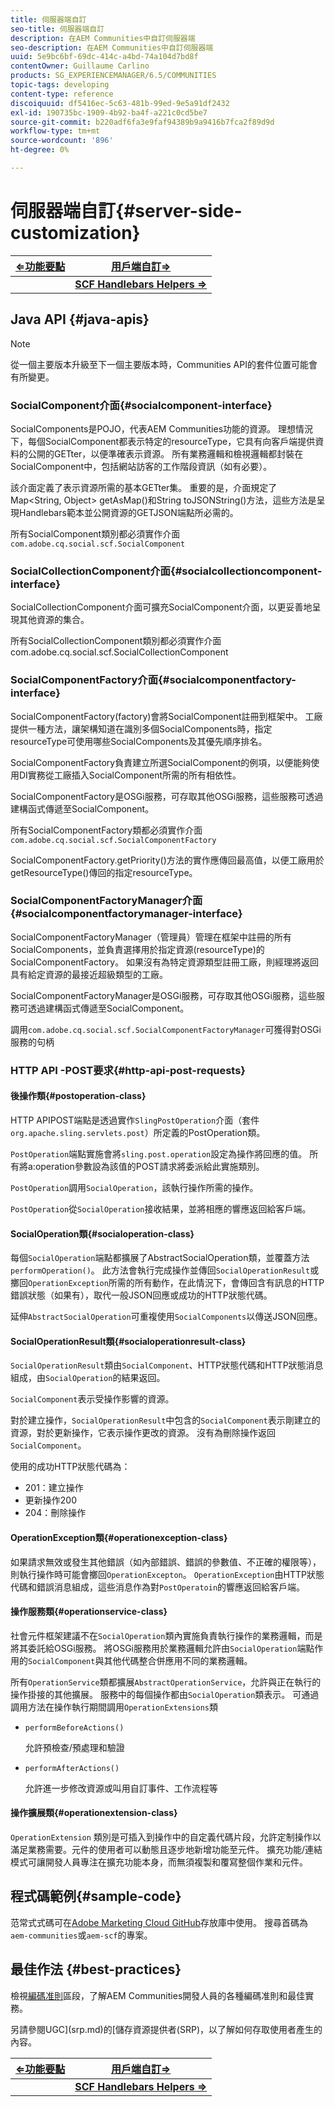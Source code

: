 ```yaml
---
title: 伺服器端自訂
seo-title: 伺服器端自訂
description: 在AEM Communities中自訂伺服器端
seo-description: 在AEM Communities中自訂伺服器端
uuid: 5e9bc6bf-69dc-414c-a4bd-74a104d7bd8f
contentOwner: Guillaume Carlino
products: SG_EXPERIENCEMANAGER/6.5/COMMUNITIES
topic-tags: developing
content-type: reference
discoiquuid: df5416ec-5c63-481b-99ed-9e5a91df2432
exl-id: 190735bc-1909-4b92-ba4f-a221c0cd5be7
source-git-commit: b220adf6fa3e9faf94389b9a9416b7fca2f89d9d
workflow-type: tm+mt
source-wordcount: '896'
ht-degree: 0%

---
```


# 伺服器端自訂{#server-side-customization}

| **[⇐功能要點](essentials.md)** | **[用戶端自訂⇒](client-customize.md)** |
|---|---|
|  | **[SCF Handlebars Helpers ⇒](handlebars-helpers.md)** |

## Java API {#java-apis}

>[!NOTE]
>
>從一個主要版本升級至下一個主要版本時，Communities API的套件位置可能會有所變更。

### SocialComponent介面{#socialcomponent-interface}

SocialComponents是POJO，代表AEM Communities功能的資源。 理想情況下，每個SocialComponent都表示特定的resourceType，它具有向客戶端提供資料的公開的GETter，以便準確表示資源。 所有業務邏輯和檢視邏輯都封裝在SocialComponent中，包括網站訪客的工作階段資訊（如有必要）。

該介面定義了表示資源所需的基本GETter集。 重要的是，介面規定了Map&lt;String, Object> getAsMap()和String toJSONString()方法，這些方法是呈現Handlebars範本並公開資源的GETJSON端點所必需的。

所有SocialComponent類別都必須實作介面`com.adobe.cq.social.scf.SocialComponent`

### SocialCollectionComponent介面{#socialcollectioncomponent-interface}

SocialCollectionComponent介面可擴充SocialComponent介面，以更妥善地呈現其他資源的集合。

所有SocialCollectionComponent類別都必須實作介面com.adobe.cq.social.scf.SocialCollectionComponent

### SocialComponentFactory介面{#socialcomponentfactory-interface}

SocialComponentFactory(factory)會將SocialComponent註冊到框架中。 工廠提供一種方法，讓架構知道在識別多個SocialComponents時，指定resourceType可使用哪些SocialComponents及其優先順序排名。

SocialComponentFactory負責建立所選SocialComponent的例項，以便能夠使用DI實務從工廠插入SocialComponent所需的所有相依性。

SocialComponentFactory是OSGi服務，可存取其他OSGi服務，這些服務可透過建構函式傳遞至SocialComponent。

所有SocialComponentFactory類都必須實作介面`com.adobe.cq.social.scf.SocialComponentFactory`

SocialComponentFactory.getPriority()方法的實作應傳回最高值，以便工廠用於getResourceType()傳回的指定resourceType。

### SocialComponentFactoryManager介面{#socialcomponentfactorymanager-interface}

SocialComponentFactoryManager（管理員）管理在框架中註冊的所有SocialComponents，並負責選擇用於指定資源(resourceType)的SocialComponentFactory。 如果沒有為特定資源類型註冊工廠，則經理將返回具有給定資源的最接近超級類型的工廠。

SocialComponentFactoryManager是OSGi服務，可存取其他OSGi服務，這些服務可透過建構函式傳遞至SocialComponent。

調用`com.adobe.cq.social.scf.SocialComponentFactoryManager`可獲得對OSGi服務的句柄

### HTTP API -POST要求{#http-api-post-requests}

#### 後操作類{#postoperation-class}

HTTP APIPOST端點是透過實作`SlingPostOperation`介面（套件`org.apache.sling.servlets.post`）所定義的PostOperation類。

`PostOperation`端點實施會將`sling.post.operation`設定為操作將回應的值。 所有將a:operation參數設為該值的POST請求將委派給此實施類別。

`PostOperation`調用`SocialOperation`，該執行操作所需的操作。

`PostOperation`從`SocialOperation`接收結果，並將相應的響應返回給客戶端。

#### SocialOperation類{#socialoperation-class}

每個`SocialOperation`端點都擴展了AbstractSocialOperation類，並覆蓋方法`performOperation()`。 此方法會執行完成操作並傳回`SocialOperationResult`或擲回`OperationException`所需的所有動作，在此情況下，會傳回含有訊息的HTTP錯誤狀態（如果有），取代一般JSON回應或成功的HTTP狀態代碼。

延伸`AbstractSocialOperation`可重複使用`SocialComponents`以傳送JSON回應。

#### SocialOperationResult類{#socialoperationresult-class}

`SocialOperationResult`類由`SocialComponent`、HTTP狀態代碼和HTTP狀態消息組成，由`SocialOperation`的結果返回。

`SocialComponent`表示受操作影響的資源。

對於建立操作，`SocialOperationResult`中包含的`SocialComponent`表示剛建立的資源，對於更新操作，它表示操作更改的資源。 沒有為刪除操作返回`SocialComponent`。

使用的成功HTTP狀態代碼為：

* 201：建立操作
* 更新操作200
* 204：刪除操作

#### OperationException類{#operationexception-class}

如果請求無效或發生其他錯誤（如內部錯誤、錯誤的參數值、不正確的權限等），則執行操作時可能會擲回`OperationExcepton`。 `OperationException`由HTTP狀態代碼和錯誤消息組成，這些消息作為對`PostOperatoin`的響應返回給客戶端。

#### 操作服務類{#operationservice-class}

社會元件框架建議不在`SocialOperation`類內實施負責執行操作的業務邏輯，而是將其委託給OSGi服務。 將OSGi服務用於業務邏輯允許由`SocialOperation`端點作用的`SocialComponent`與其他代碼整合併應用不同的業務邏輯。

所有`OperationService`類都擴展`AbstractOperationService`，允許與正在執行的操作掛接的其他擴展。 服務中的每個操作都由`SocialOperation`類表示。 可通過調用方法在操作執行期間調用`OperationExtensions`類

* `performBeforeActions()`

   允許預檢查/預處理和驗證
* `performAfterActions()`

   允許進一步修改資源或叫用自訂事件、工作流程等

#### 操作擴展類{#operationextension-class}

`OperationExtension` 類別是可插入到操作中的自定義代碼片段，允許定制操作以滿足業務需要。元件的使用者可以動態且逐步地新增功能至元件。 擴充功能/連結模式可讓開發人員專注在擴充功能本身，而無須複製和覆寫整個作業和元件。

## 程式碼範例{#sample-code}

范常式式碼可在[Adobe Marketing Cloud GitHub](https://github.com/Adobe-Marketing-Cloud)存放庫中使用。 搜尋首碼為`aem-communities`或`aem-scf`的專案。

## 最佳作法 {#best-practices}

檢視[編碼准則](code-guide.md)區段，了解AEM Communities開發人員的各種編碼准則和最佳實務。

另請參閱UGC](srp.md)的[儲存資源提供者(SRP)，以了解如何存取使用者產生的內容。

| **[⇐功能要點](essentials.md)** | **[用戶端自訂⇒](client-customize.md)** |
|---|---|
|  | **[SCF Handlebars Helpers ⇒](handlebars-helpers.md)** |
